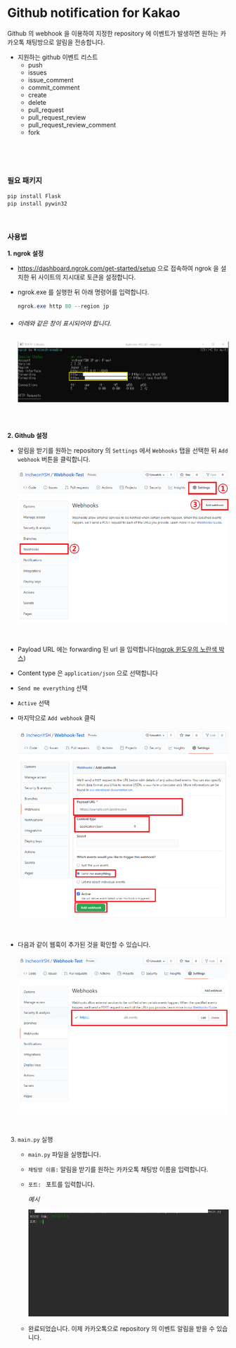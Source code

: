 # Github notification for Kakao

Github 의 webhook 을 이용하여 지정한 repository 에 이벤트가 발생하면 원하는 카카오톡 채팅방으로 알림을 전송합니다.

* 지원하는 github 이벤트 리스트
  * push
  * issues
  * issue_comment
  * commit_comment
  * create
  * delete
  * pull_request
  * pull_request_review
  * pull_request_review_comment
  * fork

<br>

<br>

<br>

### 필요 패키지

```powershell
pip install Flask
pip install pywin32
```

<br>

### 사용법

**1. ngrok 설정**

   * https://dashboard.ngrok.com/get-started/setup 으로 접속하여 ngrok 을 설치한 뒤 사이트의 지시대로 토큰을 설정합니다.

   * ngrok.exe 를 실행한 뒤 아래 명령어를 입력합니다.

     ```powershell
     ngrok.exe http 80 --region jp
     ```

   * ###### 아래와 같은 창이 표시되어야 합니다.

     ![ngrok](README/ngrokrun.PNG)

<br>

<br>

**2. Github 설정**

   * 알림을 받기를 원하는 repository 의 `Settings` 에서 `Webhooks` 탭을 선택한 뒤 `Add webhook` 버튼을 클릭합니다.

     ![github](README/webhook1.PNG)

     <br>
   
   * Payload URL 에는 forwarding 된 url 을 입력합니다([ngrok 윈도우의 노란색 박스](#아래와-같은-창이-표시되어야-합니다))
   
   * Content type 은 `application/json` 으로 선택합니다
   
   * `Send me everything` 선택
   
   * `Active` 선택
   
   * 마지막으로 `Add webhook` 클릭
   
     ![webhook2](README/webhook2.PNG)

   <br>

   * 다음과 같이 웹훅이 추가된 것을 확인할 수 있습니다.
   
     ![webhook3](README/webhook3.PNG)

<br>

3. `main.py` 실행

   * `main.py` 파일을 실행합니다.

   * `채팅방 이름:` 알림을 받기를 원하는 카카오톡 채팅방 이름을 입력합니다.

   * `포트: ` 포트를 입력합니다.

     *예시*

     ![run](README/run.PNG)

   * 완료되었습니다. 이제 카카오톡으로 repository 의 이벤트 알림을 받을 수 있습니다.